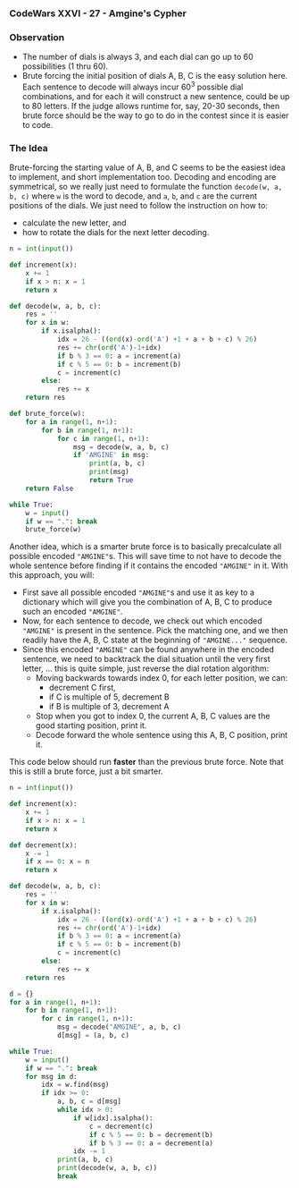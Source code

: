 ### CodeWars XXVI - 27 - Amgine's Cypher

### Observation

* The number of dials is always 3, and each dial can go up to 60 possibilities (1 thru 60).
* Brute forcing the initial position of dials A, B, C is the easy solution here.  Each sentence to decode will always incur 60<sup>3</sup> possible dial combinations, and for each it will construct a new sentence, could be up to 80 letters.  If the judge allows runtime for, say, 20-30 seconds, then brute force should be the way to go to do in the contest since it is easier to code.

### The Idea
Brute-forcing the starting value of A, B, and C seems to be the easiest idea to implement, and short implementation too.
Decoding and encoding are symmetrical, so we really just need to formulate the function `decode(w, a, b, c)` where `w` is the word to decode, and `a`, `b`, and `c` are the current positions of the dials.  We just need to follow the instruction on how to:
* calculate the new letter, and
* how to rotate the dials for the next letter decoding.

```python
n = int(input())

def increment(x):
    x += 1
    if x > n: x = 1
    return x

def decode(w, a, b, c):
    res = ''
    for x in w:
        if x.isalpha():
            idx = 26 - ((ord(x)-ord('A') +1 + a + b + c) % 26)
            res += chr(ord('A')-1+idx)
            if b % 3 == 0: a = increment(a)
            if c % 5 == 0: b = increment(b)
            c = increment(c)
        else:
            res += x
    return res

def brute_force(w):
    for a in range(1, n+1):
        for b in range(1, n+1):
            for c in range(1, n+1):
                msg = decode(w, a, b, c)
                if 'AMGINE' in msg:
                    print(a, b, c)
                    print(msg)
                    return True
    return False

while True:
    w = input()
    if w == ".": break
    brute_force(w)
```

Another idea, which is a smarter brute force is to basically precalculate all possible encoded `"AMGINE"`s.  This will save time to not have to decode the whole sentence before finding if it contains the encoded `"AMGINE"` in it.  With this approach, you will:
* First save all possible encoded `"AMGINE"`s and use it as key to a dictionary which will give you the combination of A, B, C to produce such an encoded `"AMGINE"`.
* Now, for each sentence to decode, we check out which encoded `"AMGINE"` is present in the sentence.  Pick the matching one, and we then readily have the A, B, C state at the beginning of `"AMGINE..."` sequence.
* Since this encoded `"AMGINE"` can be found anywhere in the encoded sentence, we need to backtrack the dial situation until the very first letter, ... this is quite simple, just reverse the dial rotation algorithm:
  * Moving backwards towards index 0, for each letter position, we can:
    * decrement C first,
    * if C is multiple of 5, decrement B
    * if B is multiple of 3, decrement A
  * Stop when you got to index 0, the current A, B, C values are the good starting position, print it.
  * Decode forward the whole sentence using this A, B, C position, print it.

This code below should run **faster** than the previous brute force.  Note that this is still a brute force, just a bit smarter.

```python
n = int(input())

def increment(x):
    x += 1
    if x > n: x = 1
    return x

def decrement(x):
    x -= 1
    if x == 0: x = n
    return x

def decode(w, a, b, c):
    res = ''
    for x in w:
        if x.isalpha():
            idx = 26 - ((ord(x)-ord('A') +1 + a + b + c) % 26)
            res += chr(ord('A')-1+idx)
            if b % 3 == 0: a = increment(a)
            if c % 5 == 0: b = increment(b)
            c = increment(c)
        else:
            res += x
    return res

d = {}
for a in range(1, n+1):
    for b in range(1, n+1):
        for c in range(1, n+1):
            msg = decode("AMGINE", a, b, c)
            d[msg] = (a, b, c)

while True:
    w = input()
    if w == ".": break
    for msg in d:
        idx = w.find(msg)
        if idx >= 0:
            a, b, c = d[msg]
            while idx > 0:
                if w[idx].isalpha():
                    c = decrement(c)
                    if c % 5 == 0: b = decrement(b)
                    if b % 3 == 0: a = decrement(a)
                idx -= 1
            print(a, b, c)
            print(decode(w, a, b, c))
            break
```